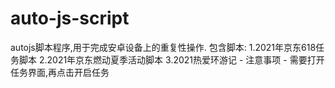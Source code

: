 # auto-js-script
autojs脚本程序,用于完成安卓设备上的重复性操作.
包含脚本:
1.2021年京东618任务脚本
2.2021年京东燃动夏季活动脚本
3.2021热爱环游记
    - 注意事项
        - 需要打开任务界面,再点击开启任务
